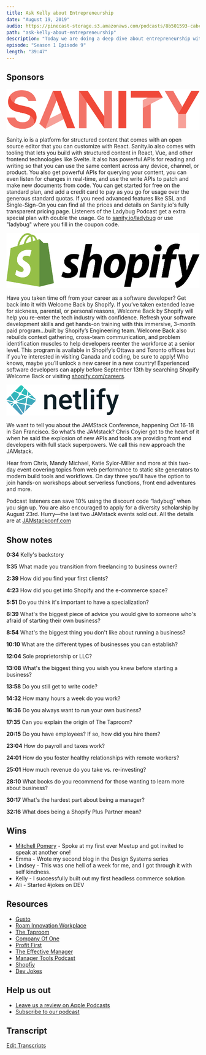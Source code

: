 ```yaml
---
title: Ask Kelly about Entrepreneurship
date: "August 19, 2019"
audio: https://pinecast-storage.s3.amazonaws.com/podcasts/8b501593-cabc-49f4-b076-b7c2e3bca56f/audio/025fd729-15a4-4eb6-95d7-526fa5f2d354/entrepreneurship.mp3
path: "ask-kelly-about-entrepreneurship"
description: "Today we are doing a deep dive about entrepreneurship with our in house business owner, Kelly! Everyone can benefit from thinking entrepreneurially, even people who don’t want to start their own business. We’re going to ask Kelly about all the things that we are curious about and scare us about entrepreneurship."
episode: "Season 1 Episode 9"
length: "39:47"
---
```


## Sponsors

<a target="_blank" href="https://www.sanity.io/ladybug"><img src="../../images/sponsors/sanity.svg" alt="Sanity.io"></a>

Sanity.io is a platform for structured content that comes with an open source editor that you can customize with React. Sanity.io also comes with tooling that lets you build with structured content in React, Vue, and other frontend technologies like Svelte. It also has powerful APIs for reading and writing so that you can use the same content across any device, channel, or product. You also get powerful APIs for querying your content, you can even listen for changes in real-time, and use the write APIs to patch and make new documents from code. You can get started for free on the standard plan, and add a credit card to pay as you go for usage over the generous standard quotas. If you need advanced features like SSL and Single-Sign-On you can find all the prices and details on Sanity.io's fully transparent pricing page. Listeners of the Ladybug Podcast get a extra special plan with double the usage. Go to <a target="_blank" href="https://www.sanity.io/ladybug">sanity.io/ladybug</a> or use "ladybug" where you fill in the coupon code.

<a class="image-link" target="_blank" href="https://www.shopify.com/careers"><img src="../../images/sponsors/shopify.svg" alt="Shopify Careers"></a>

Have you taken time off from your career as a software developer? Get back into it with Welcome Back by Shopify. If you’ve taken extended leave for sickness, parental, or personal reasons, Welcome Back by Shopify will help you re-enter the tech industry with confidence. Refresh your software development skills and get hands-on training with this immersive, 3-month paid program…built by Shopify’s Engineering team. Welcome Back also rebuilds context gathering, cross-team communication, and problem identification muscles to help developers reenter the workforce at a senior level. This program is available in Shopify’s Ottawa and Toronto offices but if you’re interested in visiting Canada and coding, be sure to apply! Who knows, maybe you’ll unlock a new career in a new country! Experienced software developers can apply before September 13th by searching Shopify Welcome Back or visiting <a target="_blank" href="https://www.shopify.com/careers">shopify.com/careers</a>.

<a class="image-link" target="_blank" href="https://jamstackconf.com/"><img src="../../images/sponsors/netlify.svg" alt="JAMStack Conf Website"></a>

We want to tell you about the JAMStack Conference, happening Oct 16-18 in San Francisco. So what’s the JAMstack? Chris Coyier got to the heart of it when he said the explosion of new APIs and tools are providing front end developers with full stack superpowers. We call this new approach the JAMstack.

Hear from Chris, Mandy Michael, Katie Sylor-Miller and more at this two-day event covering topics from web performance to static site generators to modern build tools and workflows. On day three you'll have the option to join hands-on workshops about serverless functions, front end adventures and more.

Podcast listeners can save 10% using the discount code “ladybug” when you sign up. You are also encouraged to apply for a diversity scholarship by August 23rd. Hurry—the last two JAMstack events sold out. All the details are at <a target="_blank" href="https://jamstackconf.com/">JAMstackconf.com</a>

## Show notes

**0:34** Kelly's backstory

**1:35** What made you transition from freelancing to business owner?

**2:39** How did you find your first clients?

**4:23** How did you get into Shopify and the e-commerce space?

**5:51** Do you think it's important to have a specialization?

**6:39** What's the biggest piece of advice you would give to someone who's afraid of starting their own business?

**8:54** What's the biggest thing you don't like about running a business?

**10:10** What are the different types of businesses you can establish?

**12:04** Sole proprietorship or LLC?

**13:08** What's the biggest thing you wish you knew before starting a business?

**13:58** Do you still get to write code?

**14:32** How many hours a week do you work?

**16:36** Do you always want to run your own business?

**17:35** Can you explain the origin of The Taproom?

**20:15** Do you have employees? If so, how did you hire them?

**23:04** How do payroll and taxes work?

**24:01** How do you foster healthy relationships with remote workers?

**25:01** How much revenue do you take vs. re-investing?

**28:10** What books do you recommend for those wanting to learn more about business?

**30:17** What's the hardest part about being a manager?

**32:16** What does being a Shopify Plus Partner mean?

## Wins

- <a target="_blank" href="https://twitter.com/MitchPommers">Mitchell Pomery</a> - Spoke at my first ever Meetup and got invited to speak at another one!
- Emma - Wrote my second blog in the Design Systems series
- Lindsey - This was one hell of a week for me, and I got through it with self kindness.
- Kelly - I successfully built out my first headless commerce solution
- Ali - Started #jokes on DEV

## Resources

- <a target="_blank" href="https://gusto.com/">Gusto</a>
- <a target="_blank" href="https://meetatroam.com/">Roam Innovation Workplace</a>
- <a target="_blank" href="https://thetaproom.com/">The Taproom</a>
- <a target="_blank" href="https://ofone.co/">Company Of One</a>
- <a target="_blank" href="https://profitfirstbook.com/">Profit First</a>
- <a target="_blank" href="https://www.manager-tools.com/products/effective-manager-book">The Effective Manager</a>
- <a target="_blank" href="https://www.manager-tools.com/">Manager Tools Podcast</a>
- <a target="_blank" href="https://www.shopify.com/">Shopfiy</a>
- <a target="_blank" href="https://dev.to/t/jokes">Dev Jokes</a>

## Help us out

- <a target="_blank" href="https://podcasts.apple.com/us/podcast/ladybug-podcast/id1469229625">Leave us a review on Apple Podcasts</a>
- <a target="_blank" href="https://link.chtbl.com/ladybugpodcast">Subscribe to our podcast</a>

## Transcript

<a target="_blank" href="https://github.com/ladybug-podcast/ladybugpodcast/blob/master/content/blog/episode/ask-kelly-about-entrepreneurship.md">Edit Transcripts</a>
